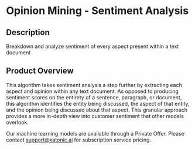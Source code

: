 # Opinion Mining - Sentiment Analysis
## Description
Breakdown and analyze sentiment of every aspect present within a text document

## Product Overview
This algorithm takes sentiment analysis a step further by extracting each aspect and opinion within any text document. As opposed to producing sentiment scores on the entirety of a sentence, paragraph, or document, this algorithm identifies the entity being discussed, the aspect of that entity, and the opinion being discussed about that aspect. This granular approach provides a more in-depth view into customer sentiment that other models overlook.

Our machine learning models are available through a Private Offer. Please contact support@katonic.ai for subscription service pricing.
